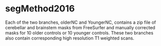 # segMethod2016
Each of the two branches, olderNC and YoungerNC, contains a zip file of cerebellar and brainstem masks from FreeSurfer and manually corrected masks for 10 older controls or 10 younger controls. These two branches also contain corresponding high resolution T1 weighted scans. 
